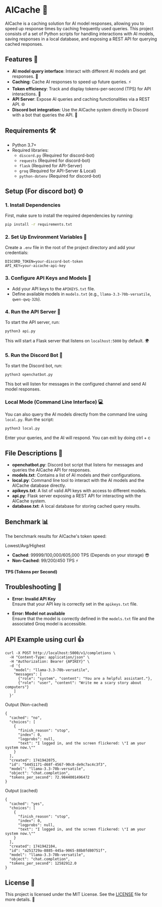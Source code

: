 # AICache 🚀

AICache is a caching solution for AI model responses, allowing you to speed up response times by caching frequently used queries. This project consists of a set of Python scripts for handling interactions with AI models, saving responses in a local database, and exposing a REST API for querying cached responses.

## Features 🌟
- **AI model query interface**: Interact with different AI models and get responses. 🤖
- **Caching**: Cache AI responses to speed up future queries. ⚡
- **Token efficiency**: Track and display tokens-per-second (TPS) for API interactions. 💨
- **API Server**: Expose AI queries and caching functionalities via a REST API. 🌐
- **Discord bot integration**: Use the AICache system directly in Discord with a bot that queries the API. 💬

## Requirements 🛠️
- Python 3.7+
- Required libraries:
  - `discord.py` (Required for discord-bot)
  - `requests` (Required for discord-bot)
  - `flask` (Required for API-Server)
  - `groq` (Required for API-Server & Local)
  - `python-dotenv` (Required for discord-bot)

## Setup (For discord bot) ⚙️

### 1. Install Dependencies
First, make sure to install the required dependencies by running:

```bash
pip install -r requirements.txt
```

### 2. Set Up Environment Variables 🌿
Create a `.env` file in the root of the project directory and add your credentials:

```dotenv
DISCORD_TOKEN=your-discord-bot-token
API_KEY=your-aicache-api-key
```

### 3. Configure API Keys and Models 🔑
- Add your API keys to the `APIKEYS.txt` file.
- Define available models in `models.txt` (e.g., `llama-3.3-70b-versatile`, `qwen-qwq-32b`).

### 4. Run the API Server 🚀
To start the API server, run:

```bash
python3 api.py
```

This will start a Flask server that listens on `localhost:5000` by default. 🌍

### 5. Run the Discord Bot 🤖
To start the Discord bot, run:

```bash
python3 openchatbot.py
```

This bot will listen for messages in the configured channel and send AI model responses.

### Local Mode (Command Line Interface) 💻
You can also query the AI models directly from the command line using `local.py`. Run the script:

```bash
python3 local.py
```

Enter your queries, and the AI will respond. You can exit by doing ctrl + c

## File Descriptions 📂

- **openchatbot.py**: Discord bot script that listens for messages and queries the AICache API for responses.
- **models.txt**: Contains a list of AI models and their configurations.
- **local.py**: Command line tool to interact with the AI models and the AICache database directly.
- **apikeys.txt**: A list of valid API keys with access to different models.
- **api.py**: Flask server exposing a REST API for interacting with the AICache system.
- **database.txt**: A local database for storing cached query results.

## Benchmark 📊

The benchmark results for AICache's token speed:

Lowest/Avg/Highest
- **Cached**: 99999/100,000/605,000 TPS (Depends on your storage) 😎
- **Non-Cached**: 99/200/450 TPS ⚡

**TPS (Tokens per Second)**

## Troubleshooting 🔧

- **Error: Invalid API Key**  
Ensure that your API key is correctly set in the `apikeys.txt` file.

- **Error: Model not available**  
Ensure that the model is correctly defined in the `models.txt` file and the associated Groq model is accessible.

## API Example using curl 👍
```
curl -X POST http://localhost:5000/v1/completions \
  -H "Content-Type: application/json" \
  -H "Authorization: Bearer {APIKEY}" \
  -d '{
    "model": "llama-3.3-70b-versatile",
    "messages": [
      {"role": "system", "content": "You are a helpful assistant."},
      {"role": "user", "content": "Write me a scary story about computers"}
    ]
  }'
```
Output (Non-cached)
```
{
  "cached": "no",
  "choices": [
    {
      "finish_reason": "stop",
      "index": 0,
      "logprobs": null,
      "text": "I logged in, and the screen flickered: \"I am your system now.\""
    }
  ],
  "created": 1741942075,
  "id": "54451171-d68f-4567-90c8-de9c7ac4c3f3",
  "model": "llama-3.3-70b-versatile",
  "object": "chat.completion",
  "tokens_per_second": 72.9844001496472
}
```
Output (cached)
```
{
  "cached": "yes",
  "choices": [
    {
      "finish_reason": "stop",
      "index": 0,
      "logprobs": null,
      "text": "I logged in, and the screen flickered: \"I am your system now.\""
    }
  ],
  "created": 1741942104,
  "id": "a251729a-8885-445a-9065-88b8fd80751f",
  "model": "llama-3.3-70b-versatile",
  "object": "chat.completion",
  "tokens_per_second": 12582912.0
}
```

## License 📜

This project is licensed under the MIT License. See the [LICENSE](LICENSE) file for more details. 📝
